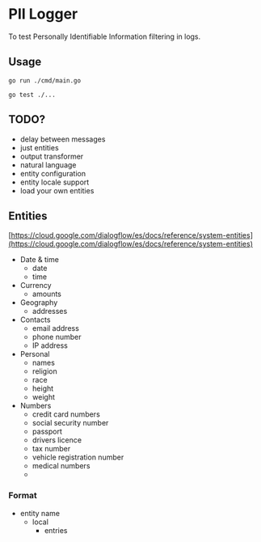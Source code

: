 # PII Logger

To test Personally Identifiable Information filtering in logs.

## Usage

`go run ./cmd/main.go`

`go test ./...`

## TODO?

- delay between messages
- just entities
- output transformer
- natural language
- entity configuration
- entity locale support
- load your own entities
## Entities

[https://cloud.google.com/dialogflow/es/docs/reference/system-entities](https://cloud.google.com/dialogflow/es/docs/reference/system-entities)

- Date & time
  - date
  - time
- Currency
  - amounts
- Geography
  - addresses
- Contacts
  - email address
  - phone number
  - IP address
- Personal
  - names
  - religion
  - race
  - height
  - weight
- Numbers
  - credit card numbers
  - social security number
  - passport
  - drivers licence
  - tax number
  - vehicle registration number
  - medical numbers
  - 


### Format
- entity name
  - local
      - entries